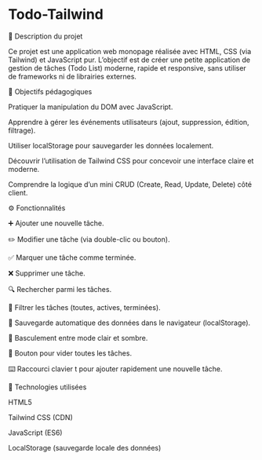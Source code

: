# Todo-Tailwind
📝 Description du projet

Ce projet est une application web monopage réalisée avec HTML, CSS (via Tailwind) et JavaScript pur.
L’objectif est de créer une petite application de gestion de tâches (Todo List) moderne, rapide et responsive, sans utiliser de frameworks ni de librairies externes.

🎯 Objectifs pédagogiques

Pratiquer la manipulation du DOM avec JavaScript.

Apprendre à gérer les événements utilisateurs (ajout, suppression, édition, filtrage).

Utiliser localStorage pour sauvegarder les données localement.

Découvrir l’utilisation de Tailwind CSS pour concevoir une interface claire et moderne.

Comprendre la logique d’un mini CRUD (Create, Read, Update, Delete) côté client.

⚙️ Fonctionnalités

➕ Ajouter une nouvelle tâche.

✏️ Modifier une tâche (via double-clic ou bouton).

✅ Marquer une tâche comme terminée.

❌ Supprimer une tâche.

🔍 Rechercher parmi les tâches.

🧭 Filtrer les tâches (toutes, actives, terminées).

💾 Sauvegarde automatique des données dans le navigateur (localStorage).

🌙 Basculement entre mode clair et sombre.

🧹 Bouton pour vider toutes les tâches.

⌨️ Raccourci clavier t pour ajouter rapidement une nouvelle tâche.

🧩 Technologies utilisées

HTML5

Tailwind CSS (CDN)

JavaScript (ES6)

LocalStorage (sauvegarde locale des données)
